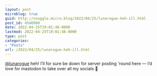 ```yaml
---
layout: post
microblog: true
guid: http://snuggle.micro.blog/2022/04/25/lunarogue-heh-ill.html
post_id: 4546980
date: 2022-04-25T19:01:48-0000
lastmod: 2022-04-25T19:01:48-0000
type: post
categories:
- "Posts"
url: /2022/04/25/lunarogue-heh-ill.html
---
```

<p><span class="h-card" translate="no"><a href="https://tech.lgbt/@lunarogue" class="u-url mention">@<span>lunarogue</span></a></span> heh! I’ll for sure be down for server posting ‘round here — I’d love for mastodon to take over all my socials 🥰</p>
